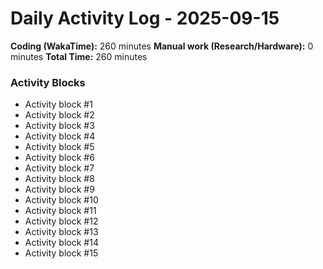 # Daily Activity Log - 2025-09-15

**Coding (WakaTime):** 260 minutes
**Manual work (Research/Hardware):** 0 minutes
**Total Time:** 260 minutes

### Activity Blocks
- Activity block #1
- Activity block #2
- Activity block #3
- Activity block #4
- Activity block #5
- Activity block #6
- Activity block #7
- Activity block #8
- Activity block #9
- Activity block #10
- Activity block #11
- Activity block #12
- Activity block #13
- Activity block #14
- Activity block #15
